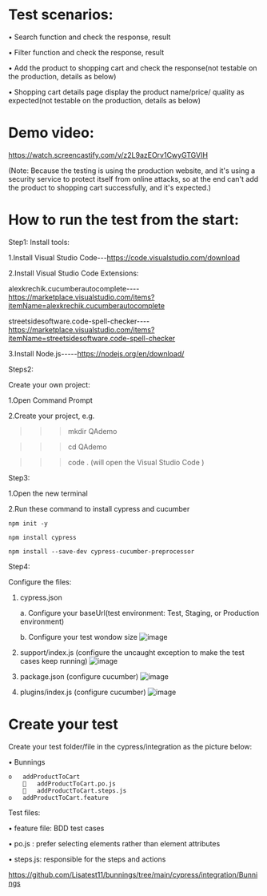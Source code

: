 # Test scenarios:
•   	Search function and check the response, result

•	    Filter function and check the response, result

•	    Add the product to shopping cart and check the response(not testable on the production, details as below)

•	    Shopping cart details page display the product name/price/ quality as expected(not testable on the production, details as below)

# Demo video:
https://watch.screencastify.com/v/z2L9azEOrv1CwyGTGVIH

(Note: Because the testing is using the production website, and it's using a security service to protect itself from online attacks, so at the end can't add the product to shopping cart successfully, and it's expected.)

# How to run the test from the start:

Step1:
Install tools:

1.Install Visual Studio Code---https://code.visualstudio.com/download

2.Install Visual Studio Code Extensions:

   alexkrechik.cucumberautocomplete----https://marketplace.visualstudio.com/items?itemName=alexkrechik.cucumberautocomplete 
   
   streetsidesoftware.code-spell-checker----https://marketplace.visualstudio.com/items?itemName=streetsidesoftware.code-spell-checker
   
3.Install Node.js-----https://nodejs.org/en/download/

Steps2:

Create your own project:

1.Open Command Prompt

2.Create your project, e.g. 

>>>mkdir QAdemo

>>>cd QAdemo

>>>code .
(will open the Visual Studio Code )

Step3:

1.Open the new terminal

2.Run these command to install cypress and cucumber

  	npm init -y
  
  	npm install cypress
  
  	npm install --save-dev cypress-cucumber-preprocessor

Step4:

Configure the files:

1.	cypress.json 
    
     a.	Configure your baseUrl(test environment: Test, Staging, or Production environment)
     
     b.	Configure your test wondow size
     ![image](https://user-images.githubusercontent.com/95558525/149648617-3b412481-ba29-4264-a854-d1968a51b8ca.png)
2.	support/index.js (configure the uncaught exception to make the test cases keep running)
	![image](https://user-images.githubusercontent.com/95558525/149648635-b59c9e25-125a-4acd-947b-e6d4102b6bdd.png)
    
3.	package.json (configure cucumber) 
 ![image](https://user-images.githubusercontent.com/95558525/149648652-72c5b666-57ed-4f25-9aac-a77332234156.png)
4.	plugins/index.js (configure cucumber) 
![image](https://user-images.githubusercontent.com/95558525/149648659-c7d9c569-e17e-47c3-8ac8-f071be36e2c3.png)


# Create your test

Create your test folder/file in the cypress/integration as the picture below: 

•	Bunnings

    o	addProductToCart
        	addProductToCart.po.js
        	addProductToCart.steps.js
    o	addProductToCart.feature

Test files:

•	feature file: BDD test cases

•	po.js : prefer selecting elements rather than element attributes

•	steps.js: responsible for the steps and actions

https://github.com/Lisatest11/bunnings/tree/main/cypress/integration/Bunnings
